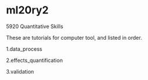 # ml20ry2
5920 Quantitative Skills  

These are tutorials for computer tool, and listed in order.  

1.data_process  

2.effects_quantification  

3.validation

